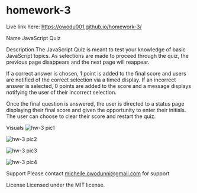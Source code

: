 # homework-3

Live link here: 
https://owodu001.github.io/homework-3/

Name
JavaScript Quiz

Description
The JavaScript Quiz is meant to test your knowledge of basic JavaScript topics. As selections are made to proceed through the quiz, the previous page disappears and the next page will reappear. 

If a correct answer is chosen, 1 point is added to the final score and users are notified of the correct selection via a timed display.  If an incorrect answer is selected, 0 points are added to the score and a message displays notifying the user of their incorrect selection.

Once the final question is answered, the user is directed to a status page displaying their final score and given the opportunity to enter their initials.  The user can choose to clear their score and restart the quiz.

Visuals
![hw-3 pic1](https://user-images.githubusercontent.com/55159065/69115790-83e8fd00-0a4f-11ea-9370-15a4e4309ce9.png)

![hw-3 pic2](https://user-images.githubusercontent.com/55159065/69115872-dc1fff00-0a4f-11ea-9691-7517b9f302eb.png)

![hw-3 pic3](https://user-images.githubusercontent.com/55159065/69115953-1db0aa00-0a50-11ea-8873-ae4a46c81c55.png)

![hw-3 pic4](https://user-images.githubusercontent.com/55159065/69115995-433db380-0a50-11ea-909f-14adb85de480.png)

Support
Please contact michelle.owodunni@gmail.com for support

License
Licensed under the MIT license.